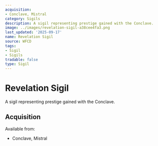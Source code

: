```yaml
---
acquisition:
- Conclave, Mistral
category: Sigils
description: A sigil representing prestige gained with the Conclave.
image: ../images/revelation-sigil-a38cee4fa3.png
last_updated: '2025-09-17'
name: Revelation Sigil
source: WFCD
tags:
- Sigil
- Sigils
tradable: false
type: Sigil
---
```


# Revelation Sigil

A sigil representing prestige gained with the Conclave.

## Acquisition

Available from:
- Conclave, Mistral

